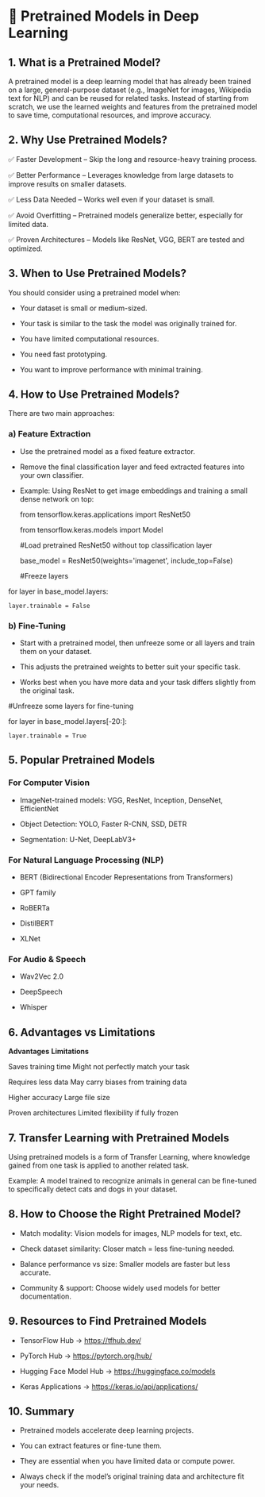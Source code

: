 # 📌 Pretrained Models in Deep Learning
## 1. What is a Pretrained Model?

A pretrained model is a deep learning model that has already been trained on a large, general-purpose dataset (e.g., ImageNet for images, Wikipedia text for NLP) and can be reused for related tasks.
Instead of starting from scratch, we use the learned weights and features from the pretrained model to save time, computational resources, and improve accuracy.

## 2. Why Use Pretrained Models?

✅ Faster Development – Skip the long and resource-heavy training process.

✅ Better Performance – Leverages knowledge from large datasets to improve results on smaller datasets.

✅ Less Data Needed – Works well even if your dataset is small.

✅ Avoid Overfitting – Pretrained models generalize better, especially for limited data.

✅ Proven Architectures – Models like ResNet, VGG, BERT are tested and optimized.

## 3. When to Use Pretrained Models?

You should consider using a pretrained model when:

* Your dataset is small or medium-sized.

* Your task is similar to the task the model was originally trained for.

* You have limited computational resources.

* You need fast prototyping.

* You want to improve performance with minimal training.

## 4. How to Use Pretrained Models?

There are two main approaches:

### a) Feature Extraction

* Use the pretrained model as a fixed feature extractor.

* Remove the final classification layer and feed extracted features into your own classifier.

* Example: Using ResNet to get image embeddings and training a small dense network on top:

    from tensorflow.keras.applications import ResNet50

    from tensorflow.keras.models import Model

    #Load pretrained ResNet50 without top classification layer

    base_model = ResNet50(weights='imagenet', include_top=False)

    #Freeze layers

for layer in base_model.layers:

    layer.trainable = False

### b) Fine-Tuning

* Start with a pretrained model, then unfreeze some or all layers and train them on your dataset.

* This adjusts the pretrained weights to better suit your specific task.

* Works best when you have more data and your task differs slightly from the original task.

#Unfreeze some layers for fine-tuning

for layer in base_model.layers[-20:]:

    layer.trainable = True

## 5. Popular Pretrained Models

### For Computer Vision

* ImageNet-trained models: VGG, ResNet, Inception, DenseNet, EfficientNet

* Object Detection: YOLO, Faster R-CNN, SSD, DETR

* Segmentation: U-Net, DeepLabV3+

### For Natural Language Processing (NLP)

* BERT (Bidirectional Encoder Representations from Transformers)

* GPT family

* RoBERTa

* DistilBERT

* XLNet

### For Audio & Speech

* Wav2Vec 2.0

* DeepSpeech

* Whisper

## 6. Advantages vs Limitations

**Advantages**	                        **Limitations**

Saves training time	                    Might not perfectly match your task

Requires less data	                    May carry biases from training data

Higher accuracy	                        Large file size

Proven architectures	                Limited flexibility if fully frozen

## 7. Transfer Learning with Pretrained Models

Using pretrained models is a form of Transfer Learning, where knowledge gained from one task is applied to another related task.

Example: A model trained to recognize animals in general can be fine-tuned to specifically detect cats and dogs in your dataset.

## 8. How to Choose the Right Pretrained Model?

* Match modality: Vision models for images, NLP models for text, etc.

* Check dataset similarity: Closer match = less fine-tuning needed.

* Balance performance vs size: Smaller models are faster but less accurate.

* Community & support: Choose widely used models for better documentation.

## 9. Resources to Find Pretrained Models

* TensorFlow Hub → https://tfhub.dev/

* PyTorch Hub → https://pytorch.org/hub/

* Hugging Face Model Hub → https://huggingface.co/models

* Keras Applications → https://keras.io/api/applications/

## 10. Summary

* Pretrained models accelerate deep learning projects.

* You can extract features or fine-tune them.

* They are essential when you have limited data or compute power.

* Always check if the model’s original training data and architecture fit your needs.
